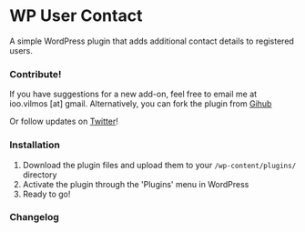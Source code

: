 # WP User Contact

A simple WordPress plugin that adds additional contact details to registered users.

### Contribute!

If you have suggestions for a new add-on, feel free to email me at ioo.vilmos [at] gmail. Alternatively, you can fork the plugin from [Gihub](https://github.com/vilmosioo/WP-User-Contact)

Or follow updates on [Twitter](http://twitter.com/vilmosioo)!
 
### Installation

 1. Download the plugin files and upload them to your `/wp-content/plugins/` directory
 2. Activate the plugin through the 'Plugins' menu in WordPress
 3. Ready to go!

### Changelog